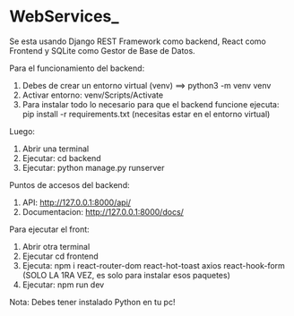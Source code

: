 # WebServices_

Se esta usando Django REST Framework como backend, React como Frontend y SQLite como Gestor de Base de Datos. 

Para el funcionamiento del backend:

1. Debes de crear un entorno virtual (venv) ==> python3 -m venv venv
2. Activar entorno: venv/Scripts/Activate
3. Para instalar todo lo necesario para que el backend funcione ejecuta: pip install -r requirements.txt (necesitas estar en el entorno virtual)

Luego:

1. Abrir una terminal
2. Ejecutar: cd backend
3. Ejecutar: python manage.py runserver

Puntos de accesos del backend:

1. API: http://127.0.0.1:8000/api/
2. Documentacion: http://127.0.0.1:8000/docs/

Para ejecutar el front:

1. Abrir otra terminal
2. Ejecutar cd frontend
3. Ejecuta: npm i react-router-dom react-hot-toast axios react-hook-form (SOLO LA 1RA VEZ, es solo para instalar esos paquetes)
4. Ejecutar: npm run dev


Nota: Debes tener instalado Python en tu pc!
